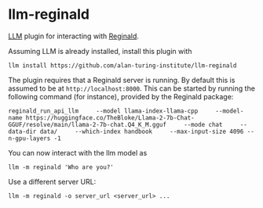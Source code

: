 # llm-reginald

[LLM](https://llm.datasette.io/) plugin for interacting with [Reginald](https://github.com/alan-turing-institute/reginald).

Assuming LLM is already installed, install this plugin with

```
llm install https://github.com/alan-turing-institute/llm-reginald
```

The plugin requires that a Reginald server is running.  By default this is assumed to be at `http://localhost:8000`.  This can be started by running the following command (for instance), provided by the Reginald package:

```
reginald_run_api_llm     --model llama-index-llama-cpp     --model-name https://huggingface.co/TheBloke/Llama-2-7b-Chat-GGUF/resolve/main/llama-2-7b-chat.Q4_K_M.gguf     --mode chat     --data-dir data/     --which-index handbook     --max-input-size 4096 --n-gpu-layers -1
```

You can now interact with the llm model as

```
llm -m reginald 'Who are you?'
```

Use a different server URL:

```
llm -m reginald -o server_url <server_url> ...
```
